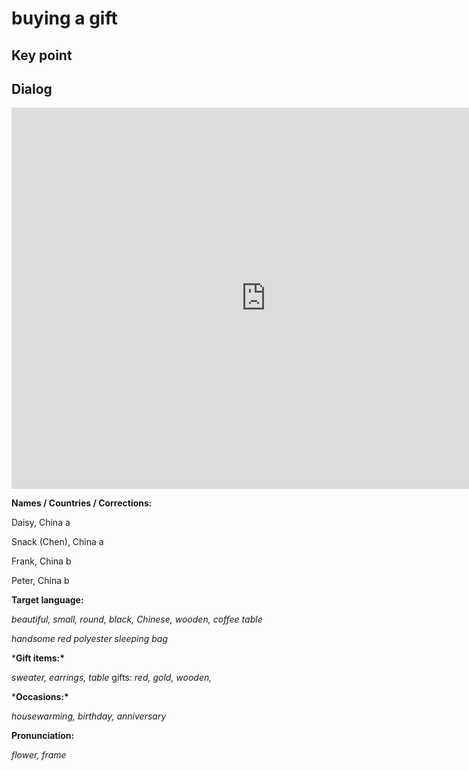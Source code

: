 # buying a gift

## Key point



## Dialog

<iframe name="easyXDM_default4642_provider" id="easyXDM_default4642_provider" src="https://cns.ef-cdn.com/Juno/EvcContent/15/94/2/Buying_a_gift/index.html?api_v=0.0.13&amp;accessKey=1e060efd-a3d2-4d23-afbf-8037004abc26&amp;attendanceToken=7f6aa736-87e1-48da-a17f-02a8698af682&amp;xdm_e=https%3A%2F%2Fevc.ef.com.cn&amp;xdm_c=default4642&amp;xdm_p=1" frameborder="0" style="box-sizing: border-box; width: 813px; height: 609.75px;"></iframe>

**Names / Countries / Corrections:**



Daisy, China a

Snack (Chen), China a

Frank, China b

Peter, China b



**Target language:**



*beautiful, small, round, black, Chinese, wooden, coffee table*



*handsome red polyester sleeping bag*





***Gift items:\***

*sweater, earrings, table* gifts: *red, gold, wooden,*



***Occasions:\***

*housewarming, birthday, anniversary*



**Pronunciation:**



*flower, frame*